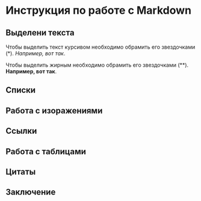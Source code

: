 # Инструкция по работе с Markdown

## Выделени текста

Чтобы выделить текст курсивом необходимо обрамить его звездочками (*). *Например, вот так*.

Чтобы выделить жирным необходимо обрамить его звездочками (**). **Например, вот так**.

## Списки

## Работа с изоражениями

## Ссылки

## Работа с таблицами

## Цитаты

## Заключение

